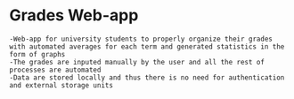 # Grades Web-app
	-Web-app for university students to properly organize their grades with automated averages for each term and generated statistics in the form of graphs 
	-The grades are inputed manually by the user and all the rest of processes are automated
	-Data are stored locally and thus there is no need for authentication and external storage units
